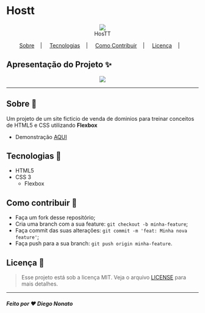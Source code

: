 <h1>Hostt</h1>

<p align="center">
<image src="img/logo.png"/></br>
<label>HosTT</label>
</p>

<p align="center">
<a href="#sobre-memo">Sobre</a>&nbsp;&nbsp;&nbsp; | &nbsp;&nbsp;&nbsp;
<a href="#tecnologias-rocket">Tecnologias</a>&nbsp;&nbsp;&nbsp; | &nbsp;&nbsp;&nbsp;
<a href="#como-contribuir-">Como Contribuir</a>&nbsp;&nbsp;&nbsp; | &nbsp;&nbsp;&nbsp;
<a href="#licença-scroll">Licença</a>&nbsp;&nbsp;&nbsp; | &nbsp;&nbsp;&nbsp;
</p>




## Apresentação do Projeto :sparkles:

<p align="center">
<image src="img/final.png" />
</p>

---

## Sobre :memo:

Um projeto de um site ficticio de venda de dominios para treinar conceitos de HTML5 e CSS utilizando <b>Flexbox</b>
- Demonstração [AQUI](https://nonatodiego.github.io/hostt/)

## Tecnologias :rocket:

- HTML5
- CSS 3
  - Flexbox

## Como contribuir 🤔

- Faça um fork desse repositório;
- Cria uma branch com a sua feature: `git checkout -b minha-feature`;
- Faça commit das suas alterações: `git commit -m 'feat: Minha nova feature'`;
- Faça push para a sua branch: `git push origin minha-feature`.

## Licença :scroll:

> Esse projeto está sob a licença MIT. Veja o arquivo [LICENSE](LICENSE) para mais detalhes.

---

##### Feito por ❤ Diego Nonato 
